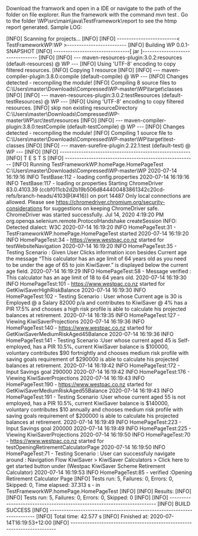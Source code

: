 # 

Download the framwork and open in a IDE or navigate to the path of the folder on file explorer.
Run the framework with the command mvn test . 
Go to the folder \\WP\src\main\java\TestFramework\report to see the htmp report generated.
Sample LOG:

[INFO] Scanning for projects...
[INFO] 
[INFO] -------------------------< TestFrameworkWP:WP >-------------------------
[INFO] Building WP 0.0.1-SNAPSHOT
[INFO] --------------------------------[ jar ]---------------------------------
[INFO] 
[INFO] --- maven-resources-plugin:3.0.2:resources (default-resources) @ WP ---
[INFO] Using 'UTF-8' encoding to copy filtered resources.
[INFO] Copying 1 resource
[INFO] 
[INFO] --- maven-compiler-plugin:3.8.0:compile (default-compile) @ WP ---
[INFO] Changes detected - recompiling the module!
[INFO] Compiling 8 source files to C:\Users\master\Downloads\Compressed\WP-master\WP\target\classes
[INFO] 
[INFO] --- maven-resources-plugin:3.0.2:testResources (default-testResources) @ WP ---
[INFO] Using 'UTF-8' encoding to copy filtered resources.
[INFO] skip non existing resourceDirectory C:\Users\master\Downloads\Compressed\WP-master\WP\src\test\resources
[INFO] 
[INFO] --- maven-compiler-plugin:3.8.0:testCompile (default-testCompile) @ WP ---
[INFO] Changes detected - recompiling the module!
[INFO] Compiling 1 source file to C:\Users\master\Downloads\Compressed\WP-master\WP\target\test-classes
[INFO] 
[INFO] --- maven-surefire-plugin:2.22.1:test (default-test) @ WP ---
[INFO] 
[INFO] -------------------------------------------------------
[INFO]  T E S T S
[INFO] -------------------------------------------------------
[INFO] Running TestFrameworkWP.homePage.HomePageTest
C:\Users\master\Downloads\Compressed\WP-master\WP
2020-07-14 16:19:16 INFO  TestBase:112 - loading config.properties
2020-07-14 16:19:16 INFO  TestBase:117 - loading or.properties
Starting ChromeDriver 83.0.4103.39 (ccbf011cb2d2b19b506d844400483861342c20cd-refs/branch-heads/4103@{#416}) on port 14487
Only local connections are allowed.
Please see https://chromedriver.chromium.org/security-considerations for suggestions on keeping ChromeDriver safe.
ChromeDriver was started successfully.
Jul 14, 2020 4:19:20 PM org.openqa.selenium.remote.ProtocolHandshake createSession
INFO: Detected dialect: W3C
2020-07-14 16:19:20 INFO  HomePageTest:31 - TestFrameworkWP.homePage.HomePageTest started
2020-07-14 16:19:20 INFO  HomePageTest:34 - https://www.westpac.co.nz started for testWebsiteNavigation
2020-07-14 16:19:20 INFO  HomePageTest:35 - Testing Scenario : Given User Clicks information icon besides Current age the message “This calculator has an age
limit of 64 years old as you need to be under the age of 65 to join KiwiSaver.” is displayed below
the current age field.
2020-07-14 16:19:29 INFO  HomePageTest:58 - Message verified : This calculator has an age limit of 18 to 64 years old.
2020-07-14 16:19:30 INFO  HomePageTest:101 - https://www.westpac.co.nz started for GetKiwiSaverHighRiskBalance
2020-07-14 16:19:30 INFO  HomePageTest:102 - Testing Scenario : User whose Current age is 30 is Employed @ a Salary 82000 p/a and contributes to
KiwiSaver @ 4% has a PIR 17.5% and chooses a high risk profile is able to calculate his
projected balances at retirement.
2020-07-14 16:19:35 INFO  HomePageTest:127 -  Viewing KiwiSaverProjections 
2020-07-14 16:19:36 INFO  HomePageTest:140 - https://www.westpac.co.nz started for GetKiwiSaverMediumRiskAged45Balance
2020-07-14 16:19:36 INFO  HomePageTest:141 - Testing Scenario :User whose current aged 45 is Self-employed, has a PIR 10.5%, current KiwiSaver
balance is $100000, voluntary contributes $90 fortnightly and chooses medium risk
profile with saving goals requirement of $290000 is able to calculate his projected
balances at retirement.
2020-07-14 16:19:42 INFO  HomePageTest:172 -  Input Savings goal 290000 
2020-07-14 16:19:42 INFO  HomePageTest:176 -  Viewing KiwiSaverProjections 
2020-07-14 16:19:43 INFO  HomePageTest:190 - https://www.westpac.co.nz started for GetKiwiSaverMediumRiskAged55Balance
2020-07-14 16:19:43 INFO  HomePageTest:191 - Testing Scenario :User whose current aged 55 is not employed, has a PIR 10.5%, current KiwiSaver balance
is $140000, voluntary contributes $10 annually and chooses medium risk profile with
saving goals requirement of $200000 is able to calculate his projected balances at
retirement.
2020-07-14 16:19:49 INFO  HomePageTest:223 -  Input Savings goal 200000 
2020-07-14 16:19:49 INFO  HomePageTest:225 -  Viewing KiwiSaverProjections 
2020-07-14 16:19:50 INFO  HomePageTest:70 - https://www.westpac.co.nz started for testOpeningRetirementCalculatorPage
2020-07-14 16:19:50 INFO  HomePageTest:71 - Testing Scenario : User can successfuly navigate around : Navigation Flow KiwiSaver &gt; KiwiSaver Calculators &gt; Click here to get started button
under (Westpac KiwiSaver Scheme Retirement Calculator)
2020-07-14 16:19:53 INFO  HomePageTest:85 -  verified :Opening Retirement Calculator Page 
[INFO] Tests run: 5, Failures: 0, Errors: 0, Skipped: 0, Time elapsed: 37.313 s - in TestFrameworkWP.homePage.HomePageTest
[INFO] 
[INFO] Results:
[INFO] 
[INFO] Tests run: 5, Failures: 0, Errors: 0, Skipped: 0
[INFO] 
[INFO] ------------------------------------------------------------------------
[INFO] BUILD SUCCESS
[INFO] ------------------------------------------------------------------------
[INFO] Total time:  42.577 s
[INFO] Finished at: 2020-07-14T16:19:53+12:00
[INFO] ------------------------------------------------------------------------
